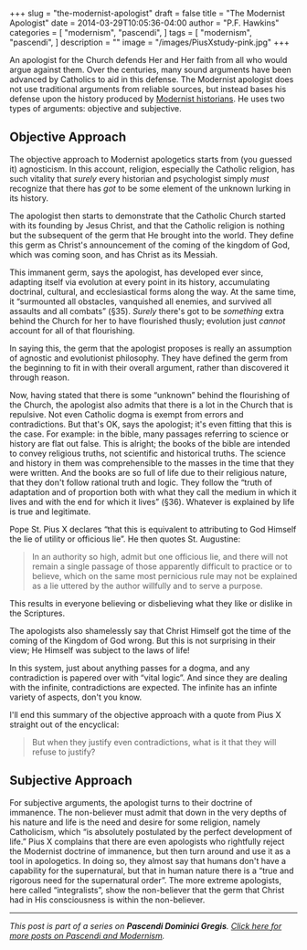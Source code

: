 +++
slug = "the-modernist-apologist"
draft = false
title = "The Modernist Apologist"
date = 2014-03-29T10:05:36-04:00
author = "P.F. Hawkins"
categories = [
  "modernism",
  "pascendi",
]
tags = [
  "modernism",
  "pascendi",
]
description = ""
image = "/images/PiusXstudy-pink.jpg"
+++

An apologist for the Church defends Her and Her faith from all who would argue against them. Over the centuries, many sound arguments have been advanced by Catholics to aid in this defense. The Modernist apologist does not use traditional arguments from reliable sources, but instead bases his defense upon the history produced by [Modernist historians](http://theoldevangelization.com/the-modernist-historian/). He uses two types of arguments: objective and subjective.

## Objective Approach

The objective approach to Modernist apologetics starts from (you guessed it) agnosticism. In this account, religion, especially the Catholic religion, has such vitality that *surely* every historian and psychologist simply *must* recognize that there has *got* to be some element of the unknown lurking in its history.

The apologist then starts to demonstrate that the Catholic Church started with its founding by Jesus Christ, and that the Catholic religion is nothing but the subsequent of the germ that He brought into the world. They define this germ as Christ's announcement of the coming of the kingdom of God, which was coming soon, and has Christ as its Messiah.

This immanent germ, says the apologist, has developed ever since, adapting itself via evolution at every point in its history, accumulating doctrinal, cultural, and ecclesiastical forms along the way. At the same time, it “surmounted all obstacles, vanquished all enemies, and survived all assaults and all combats” (§35). *Surely* there's got to be *something* extra behind the Church for her to have flourished thusly; evolution just *cannot* account for all of that flourishing.

In saying this, the germ that the apologist proposes is really an assumption of agnostic and evolutionist philosophy. They have defined the germ from the beginning to fit in with their overall argument, rather than discovered it through reason.

Now, having stated that there is some “unknown” behind the flourishing of the Church, the apologist also admits that there is a lot in the Church that is repulsive. Not even Catholic dogma is exempt from errors and contradictions. But that's OK, says the apologist; it's even fitting that this is the case. For example: in the bible, many passages referring to science or history are flat out false. This is alright; the books of the bible are intended to convey religious truths, not scientific and historical truths. The science and history in them was comprehensible to the masses in the time that they were written. And the books are so full of life due to their religious nature, that they don't follow rational truth and logic. They follow the “truth of adaptation and of proportion both with what they call the medium in which it lives and with the end for which it lives” (§36). Whatever is explained by life is true and legitimate.

Pope St. Pius X declares “that this is equivalent to attributing to God Himself the lie of utility or officious lie”. He then quotes St. Augustine:

> In an authority so high, admit but one officious lie, and there will not remain a single passage of those apparently difficult to practice or to believe, which on the same most pernicious rule may not be explained as a lie uttered by the author willfully and to serve a purpose.

This results in everyone believing or disbelieving what they like or dislike in the Scriptures.

The apologists also shamelessly say that Christ Himself got the time of the coming of the Kingdom of God wrong. But this is not surprising in their view; He Himself was subject to the laws of life!

In this system, just about anything passes for a dogma, and any contradiction is papered over with “vital logic”. And since they are dealing with the infinite, contradictions are expected. The infinite has an infinte variety of aspects, don't you know.

I'll end this summary of the objective approach with a quote from Pius X straight out of the encyclical:

> But when they justify even contradictions, what is it that they will refuse to justify?

## Subjective Approach

For subjective arguments, the apologist turns to their doctrine of immanence. The non-believer must admit that down in the very depths of his nature and life is the need and desire for some religion, namely Catholicism, which “is absolutely postulated by the perfect development of life.” Pius X complains that there are even apologists who rightfully reject the Modernist doctrine of immanence, but then turn around and use it as a tool in apologetics. In doing so, they almost say that humans don't have a capability for the supernatural, but that in human nature there is a “true and rigorous need for the supernatural order”. The more extreme apologists, here called “integralists”, show the non-believer that the germ that Christ had in His consciousness is within the non-believer.

*** 

*This post is part of a series on **Pascendi Dominici Gregis**. [Click here for more posts on Pascendi and Modernism](http://theoldevangelization.com/pascendi-series/).*
